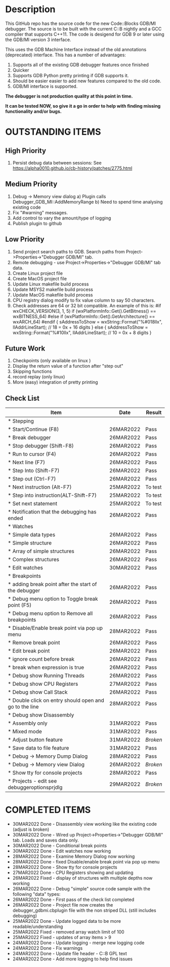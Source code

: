 # Description
This GitHub repo has the source code for the new Code::Blocks GDB/MI debugger. The source is to be built with the current C::B nightly and a GCC compiler that supports C++11. The code is desigend for GDB 9 or later using the GDB/MI version 3 interface.

This uses the GDB Machine Interface instead of the old annotations (deprecated) interface. This has a number of advantages:

1. Supports all of the existing GDB debugger features once finished
2. Quicker
3. Supports GDB Python pretty printing if GDB supports it.
4. Should be easier easier to add new features compared to the old code.
5. GDB/MI interface is supported.

**The debugger is not production quality at this point in time.**

**It can be tested NOW, so give it a go in order to help with finding missing functionality and/or bugs.**

# OUTSTANDING ITEMS

## High Priority
1. Persist debug data between sessions:
    See https://alpha0010.github.io/cb-history/patches/2775.html

## Medium Priority
1. Debug -> Memory view dialog
    a) Plugin calls Debugger_GDB_MI::AddMemoryRange
    b) Need to spend time analysing existing code
2. Fix "#warning" messages.
3. Add control to vary the amount/type of logging
4. Publish plugin to github

## Low Priority
1. Send project search paths to GDB. Search paths from  Project->Properties->"Debugger GDB/MI" tab.
2. Remote debugging - use Project->Properties->"Debugger GDB/MI" tab data.
3. Create Linux project file
4. Create MacOS project file
5. Update Linux makefile build process
6. Update MSYS2 makefile build process
7. Update MacOS makefile build process
8. CPU registry dialog modify to fix value column to say 50 characters.
9. Check addresses are 64 or 32 bit compatible. An example of this is:
        #if wxCHECK_VERSION(3, 1, 5)
            if (wxPlatformInfo::Get().GetBitness() == wxBITNESS_64)
        #else
            if (wxPlatformInfo::Get().GetArchitecture() == wxARCH_64)
        #endif
            {
                sAddressToShow = wxString::Format("%#018llx", llAddrLineStart); // 18 = 0x + 16 digits
            }
            else
            {
                sAddressToShow = wxString::Format("%#10llx", llAddrLineStart); // 10 = 0x + 8 digits
            }

## Future Work
1. Checkpoints (only available on linux )
2. Display the return value of a function after "step out"
3. Skipping functions
4. record replay (only linux)
5. More (easy) integration of pretty printing

## Check List

|                  Item                                      |   Date    |   Result   |
|------------------------------------------------------------|-----------|------------|
|* Stepping                                                  |           |            |
|  * Start/Continue       (F8)                               | 26MAR2022 |    Pass    |
|  * Break debugger                                          | 26MAR2022 |    Pass    |
|  * Stop debugger        (Shift-F8)                         | 26MAR2022 |    Pass    |
|  * Run to cursor        (F4)                               | 26MAR2022 |    Pass    |
|  * Next line            (F7)                               | 26MAR2022 |    Pass    |
|  * Step Into            (Shift-F7)                         | 26MAR2022 |    Pass    |
|  * Step out             (Ctrl-F7)                          | 26MAR2022 |    Pass    |
|  * Next instruction     (Alt-F7)                           | 25MAR2022 |   To test  |
|  * Step into instruction(ALT-Shift-F7)                     | 25MAR2022 |   To test  |
|  * Set next statement                                      | 25MAR2022 |   To test  |
|  * Notification that the debugging has ended               | 26MAR2022 |    Pass    |
|* Watches                                                   |           |            |
|  * Simple data types                                       | 26MAR2022 |    Pass    |
|  * Simple structure                                        | 26MAR2022 |    Pass    |
|  * Array of simple structures                              | 26MAR2022 |    Pass    |
|  * Complex structures                                      | 26MAR2022 |    Pass    |
|  * Edit watches                                            | 30MAR2022 |    Pass    |
|* Breakpoints                                               |           |            |
|  * adding break point after the start of the debugger      | 26MAR2022 |    Pass    |
|  * Debug menu option to Toggle break point (F5)            | 26MAR2022 |    Pass    |
|  * Debug menu option to Remove all breakpoints             | 26MAR2022 |    Pass    |
|  * Disable/Enable break point via pop up menu              | 28MAR2022 |    Pass    |
|  * Remove break point                                      | 26MAR2022 |    Pass    |
|  * Edit break point                                        | 26MAR2022 |    Pass    |
|    * ignore count before break                             | 26MAR2022 |    Pass    |
|    * break when expression is true                         | 26MAR2022 |    Pass    |
|* Debug show Running Threads                                | 26MAR2022 |    Pass    |
|* Debug show CPU Registers                                  | 27MAR2022 |    Pass    |
|* Debug show Call Stack                                     | 26MAR2022 |    Pass    |
|  * Double click on entry should open and go to the line    | 28MAR2022 |    Pass    |
|* Debug show Disassembly                                    |           |            |
|  * Assembly only                                           | 31MAR2022 |    Pass    |
|  * Mixed mode                                              | 31MAR2022 |    Pass    |
|  * Adjust button feature                                   | 31MAR2022 |  *Broken*  |
|  * Save data to file feature                               | 31MAR2022 |    Pass    |
|* Debug -> Memory Dump Dialog                               | 28MAR2022 |    Pass    | 
|* Debug -> Memory view Dialog                               | 26MAR2022 |  *Broken*  | 
|* Show tty for console projects                             | 28MAR2022 |    Pass    |
|* Projects - edit see debuggeroptionsprjdlg                 | 29MAR2022 |  *Broken*  |

# COMPLETED ITEMS

* 30MAR2022 Done - Disassembly view working like the existing code (adjust is broken)
* 30MAR2022 Done - Wired up Project->Properties->"Debugger GDB/MI" tab. Loads and saves data only.
* 30MAR2022 Done - Conditional break points
* 30MAR2022 Done - Edit watches now working
* 28MAR2022 Done - Examine Memory Dialog now working
* 28MAR2022 Done - fixed Disable/enable break point via pop up menu
* 28MAR2022 Done - Show tty for console projects 
* 27MAR2022 Done - CPU Registers showing and updating
* 26MAR2022 Fixed - display of structures with multiple depths now working
* 26MAR2022 Done - Debug "simple" source code sample with the following "data" types:
* 26MAR2022 Done - First pass of the check list completed
* 26MAR2022 Done - Project file now creates the debugger_gdbmi.cbplugin file with the non striped DLL (still includes debugging)
* 25MAR2022 Done - Update logged data to be more readable/understanding
* 25MAR2022 Fixed - removed array watch limit of 100
* 25MAR2022 Fixed - updates of array items > 9
* 24MAR2022 Done - Update logging - merge new logging code
* 24MAR2022 Done - Fix warnings
* 24MAR2022 Done - Update file header - C::B GPL text
* 24MAR2022 Done - Add more logging to help find issues

